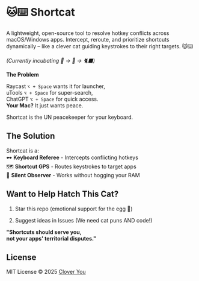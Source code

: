 # 🐱⌨️ Shortcat 
A lightweight, open-source tool to resolve hotkey conflicts across macOS/Windows apps. Intercept, reroute, and prioritize shortcuts dynamically – like a clever cat guiding keystrokes to their right targets. 🐱⌨️

*(Currently incubating 🥚 → 🐣 → 🐈⬛)*

**The Problem**

Raycast `⌥ + Space` wants it for launcher,  
uTools `⌥ + Space` for super-search,  
ChatGPT `⌥ + Space` for quick access.  
**Your Mac?** It just wants peace.  

Shortcat is the UN peacekeeper for your keyboard.

## **The Solution**  
Shortcat is a:  
🕶️ **Keyboard Referee** - Intercepts conflicting hotkeys  
🗺️ **Shortcut GPS** - Routes keystrokes to target apps  
🐾 **Silent Observer** - Works without hogging your RAM  

## Want to Help Hatch This Cat?

1. Star this repo (emotional support for the egg 🥚)
<!-- 2. Check CONTRIBUTING.md (Coming after first yolk) -->
2. Suggest ideas in Issues (We need cat puns AND code!)

**"Shortcuts should serve you,<br>
not your apps' territorial disputes."**

## License

MIT License © 2025 [Clover You](https://github.com/clovu)
